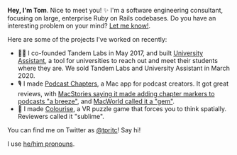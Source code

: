 **Hey, I'm Tom**. Nice to meet you! ✨ I'm a software engineering consultant, focusing on large, enterprise Ruby on Rails codebases. Do you have an interesting problem on your mind? [Let me know!](mailto:hi@tpritc.com).

Here are some of the projects I've worked on recently:
- 👩‍🎓 I co-founded Tandem Labs in May 2017, and built [University Assistant](https://asktandem.com), a tool for universities to reach out and meet their students where they are. We sold Tandem Labs and University Assistant in March 2020.
- 🎙 I made [Podcast Chapters](https://chaptersapp.com), a Mac app for podcast creators. It got great reviews, with [MacStories saying it made adding chapter markers to podcasts "a breeze"](https://www.macstories.net/reviews/chapters-makes-quick-work-of-adding-chapter-markers-to-podcasts/), and [MacWorld called it a "gem"](https://www.macworld.com/article/3025951/chapters-review-mac-app-adds-segment-marks-to-mp3-podcasts-and-audio-files.html).
- 👾 I made [Colourise](https://store.steampowered.com/app/576820/Colourise/), a VR puzzle game that forces you to think spatially. Reviewers called it "sublime".

You can find me on Twitter as [@tpritc](https://twitter.com/tpritc)! Say hi!

I use [he/him pronouns](https://pronoun.is/he).
